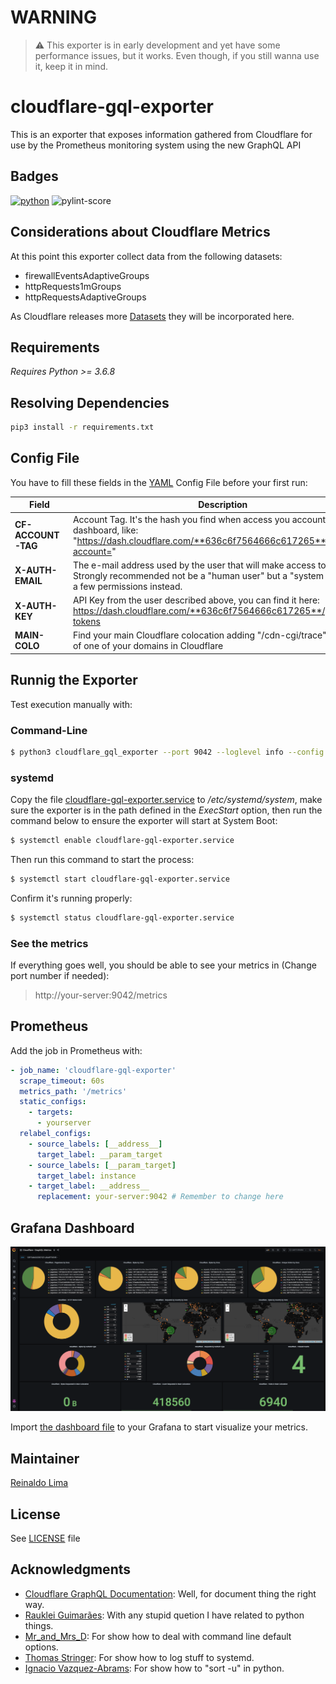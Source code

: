 # WARNING

> :warning:
> This exporter is in early development and yet have some performance issues, but it works.
> Even though, if you still wanna use it, keep it in mind.

# cloudflare-gql-exporter

This is an exporter that exposes information gathered from Cloudflare for use by the Prometheus monitoring system using the new GraphQL API

## Badges
[![python][python-badge]][python-version] ![pylint-score]

## Considerations about Cloudflare Metrics

At this point this exporter collect data from the following datasets:

* firewallEventsAdaptiveGroups
* httpRequests1mGroups
* httpRequestsAdaptiveGroups

As Cloudflare releases more [Datasets] they will be incorporated here.

## Requirements

*Requires Python >= 3.6.8*

## Resolving Dependencies

```sh
pip3 install -r requirements.txt
```
## Config File

You have to fill these fields in the [YAML] Config File before your first run:

| Field   | Description |
|-------|---|
| **CF-ACCOUNT-TAG** | Account Tag. It's the hash you find when access you account dashboard, like: "https://dash.cloudflare.com/**636c6f7564666c617265**?account="  |
| **X-AUTH-EMAIL** | The e-mail address used by the user that will make access to the API. Strongly recommended not be a "human user" but a "system user" with a few permissions instead. |
| **X-AUTH-KEY** | API Key from the user described above, you can find it here: https://dash.cloudflare.com/**636c6f7564666c617265**/profile/api-tokens |
| **MAIN-COLO** | Find your main Cloudflare colocation adding "/cdn-cgi/trace" to the end of one of your domains in Cloudflare |

## Runnig the Exporter

Test execution manually with:

### Command-Line

```sh
$ python3 cloudflare_gql_exporter --port 9042 --loglevel info --config cloudflare-gql-exporter.yml
```

### systemd

Copy the file [cloudflare-gql-exporter.service](cloudflare-gql-exporter.service) to */etc/systemd/system*, make sure the exporter is in the path defined in the *ExecStart* option, then run the command below to ensure the exporter will start at System Boot:

```sh
$ systemctl enable cloudflare-gql-exporter.service
```

Then run this command to start the process:

```sh
$ systemctl start cloudflare-gql-exporter.service
```

Confirm it's running properly:

```sh
$ systemctl status cloudflare-gql-exporter.service
```

### See the metrics

If everything goes well, you should be able to see your metrics in (Change port number if needed):

> http://your-server:9042/metrics

## Prometheus

Add the job in Prometheus with:

```yml
- job_name: 'cloudflare-gql-exporter'
  scrape_timeout: 60s
  metrics_path: '/metrics'
  static_configs:
    - targets:
      - yourserver
  relabel_configs:
    - source_labels: [__address__]
      target_label: __param_target
    - source_labels: [__param_target]
      target_label: instance
    - target_label: __address__
      replacement: your-server:9042 # Remember to change here
```

## Grafana Dashboard

<img src="dashboard/dashboard-demo.png" alt="Dashboard Demo" width="800"/>

Import [the dashboard file](./dashboard/cloudflare_gql_exporter.json) to your Grafana to start visualize your metrics.

## Maintainer

[Reinaldo Lima]

## License

See [LICENSE](LICENSE) file

## Acknowledgments

* [Cloudflare GraphQL Documentation]: Well, for document thing the right way.
* [Rauklei Guimarães]: With any stupid quetion I have related to python things.
* [Mr_and_Mrs_D]: For show how to deal with command line default options.
* [Thomas Stringer]: For show how to log stuff to systemd.
* [Ignacio Vazquez-Abrams]: For show how to "sort -u" in python.

[//]: #
[python-badge]: https://img.shields.io/badge/python-3.6.8-blue
[python-version]: https://www.python.org/downloads/release/python-368/
[pylint-score]: https://mperlet.github.io/pybadge/badges/9.77.svg
[YAML]: https://en.wikipedia.org/wiki/YAML
[Reinaldo Lima]: https://github.com/reimlima
[Cloudflare GraphQL Documentation]: https://developers.cloudflare.com/analytics/graphql-api/getting-started
[Datasets]: https://developers.cloudflare.com/analytics/graphql-api/features/data-sets
[Rauklei Guimarães]: https://twitter.com/rauklei
[Mr_and_Mrs_D]: https://stackoverflow.com/questions/15301147/python-argparse-default-value-or-specified-value
[Thomas Stringer]: https://trstringer.com/systemd-logging-in-python/
[Ignacio Vazquez-Abrams]: https://stackoverflow.com/questions/2931672/what-is-the-cleanest-way-to-do-a-sort-plus-uniq-on-a-python-list
